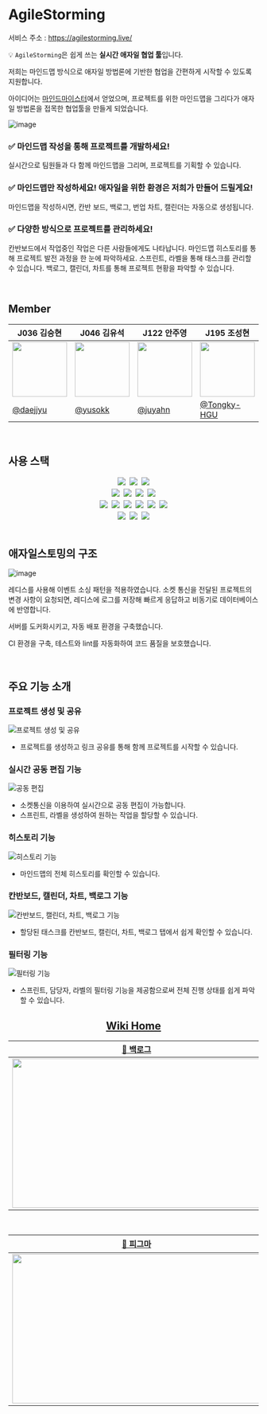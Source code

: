# AgileStorming

서비스 주소 : https://agilestorming.live/
	
💡 `AgileStorming`은 쉽게 쓰는 **실시간 애자일 협업 툴**입니다.
	
저희는 마인드맵 방식으로 애자일 방법론에 기반한 협업을 간편하게 시작할 수 있도록 지원합니다. 
	
아이디어는 [마인드마이스터](https://mm.tt/2098746496?t=M91wlxD15G)에서 얻었으며, 프로젝트를 위한 마인드맵을 그리다가 애자일 방법론을 접목한 협업툴을 만들게 되었습니다.

![image](https://user-images.githubusercontent.com/60315683/143397838-57bbc531-801a-4c30-841a-7aa646e929c9.png)

### ✅ 마인드맵 작성을 통해 프로젝트를 개발하세요!

실시간으로 팀원들과 다 함께 마인드맵을 그리며, 프로젝트를 기획할 수 있습니다.

### ✅ 마인드맵만 작성하세요! 애자일을 위한 환경은 저희가 만들어 드릴게요!

마인드맵을 작성하시면, 칸반 보드, 백로그, 번업 차트, 캘린더는 자동으로 생성됩니다.

### ✅ 다양한 방식으로 프로젝트를 관리하세요!

칸반보드에서 작업중인 작업은 다른 사람들에게도 나타납니다. 
마인드맵 히스토리를 통해 프로젝트 발전 과정을 한 눈에 파악하세요.
스프린트, 라벨을 통해 태스크를 관리할 수 있습니다.
백로그, 캘린더, 차트를 통해 프로젝트 현황을 파악할 수 있습니다.

<br/>

## Member

|J036 김승현|J046 김유석|J122 안주영|J195 조성현|
|---|---|---|---|
|<img src="https://github.com/daejjyu.png" width="110">|<img src="https://github.com/yusokk.png" width="110">|<img src="https://github.com/juyahn.png" width="110">|<img src="https://github.com/Tongky-HGU.png" width="110">|
|[@daejjyu](https://github.com/daejjyu)|[@yusokk](https://github.com/yusokk)|[@juyahn](https://github.com/juyahn)|[@Tongky-HGU](https://github.com/Tongky-HGU)|
  
<br/>

## 사용 스택

<div align="center">
    <img src="https://img.shields.io/badge/typescript-3178C6?style=for-the-badge&logo=typescript&logoColor=black" style="margin: 2px"/>
    <img src="https://img.shields.io/badge/github-181717?style=for-the-badge&logo=github&logoColor=white" style="margin: 2px"/>
	  <img src="https://img.shields.io/badge/git-F05032?style=for-the-badge&logo=git&logoColor=white" style="margin: 2px"/>
</div>
<div align="center">
    <img src="https://img.shields.io/badge/react-61DAFB?style=for-the-badge&logo=react&logoColor=black" style="margin: 2px">
    <img src="https://img.shields.io/badge/create_react_app-09D3AC?style=for-the-badge&logo=create-react-app&logoColor=black" style="margin: 2px">
    <img src="https://img.shields.io/badge/emotion/styled-DB7093?style=for-the-badge&logo=react&logoColor=black" style="margin: 2px">
    <img src="https://img.shields.io/badge/recoil-000000?style=for-the-badge&logo=react&logoColor=white" style="margin: 2px">
</div>
<div align="center">
    <img src="https://img.shields.io/badge/node.js-339933?style=for-the-badge&logo=Node.js&logoColor=white" style="margin: 2px">
    <img src="https://img.shields.io/badge/express-000000?style=for-the-badge&logo=express&logoColor=white" style="margin: 2px">
    <img src="https://img.shields.io/badge/socket.io-010101?style=for-the-badge&logo=socket.io&logoColor=white" style="margin: 2px">
    <img src="https://img.shields.io/badge/redis-DC382D?style=for-the-badge&logo=redis&logoColor=white" style="margin: 2px">
    <img src="https://img.shields.io/badge/mysql-4479A1?style=for-the-badge&logo=mysql&logoColor=white" style="margin: 2px">
    <img src="https://img.shields.io/badge/typeorm-262627?style=for-the-badge&logo=typeorm&logoColor=white" style="margin: 2px">
</div>
<div align="center">
	<img src="https://img.shields.io/badge/nginx-009639?style=for-the-badge&logo=nginx&logoColor=white" style="margin: 2px">
	<img src="https://img.shields.io/badge/docker-2496ED?style=for-the-badge&logo=docker&logoColor=white" style="margin: 2px">
	<img src="https://img.shields.io/badge/GitHub_Actions-2088FF?style=for-the-badge&logo=GitHubActions&logoColor=white" style="margin: 2px">
</div>

<br/>

## 애자일스토밍의 구조

![image](https://user-images.githubusercontent.com/73219421/144015475-9abd93cb-2d0f-43ae-b031-2cdfffa69a21.png)

레디스를 사용해 이벤트 소싱 패턴을 적용하였습니다. 소켓 통신을 전달된 프로젝트의 변경 사항이 요청되면, 레디스에 로그를 저장해 빠르게 응답하고 비동기로 데이터베이스에 반영합니다.

서버를 도커화시키고, 자동 배포 환경을 구축했습니다.

CI 환경을 구축, 테스트와 lint를 자동화하여 코드 품질을 보호했습니다.

<br/>	

## 주요 기능 소개

### 프로젝트 생성 및 공유
![프로젝트 생성 및 공유](https://user-images.githubusercontent.com/37368480/144149825-ff57578c-dae3-4212-8d14-89c12d26e821.gif)

- 프로젝트를 생성하고 링크 공유를 통해 함께 프로젝트를 시작할 수 있습니다.

### 실시간 공동 편집 기능
![공동 편집](https://user-images.githubusercontent.com/37368480/144149869-251bc31b-c7a5-462d-815a-3a1ba34ad553.gif)

- 소켓통신을 이용하여 실시간으로 공동 편집이 가능합니다.
- 스프린트, 라벨을 생성하여 원하는 작업을 할당할 수 있습니다.

### 히스토리 기능
![히스토리 기능](https://user-images.githubusercontent.com/37368480/144149877-b8a7b3bc-51d0-404d-a3c8-3340e5864bcb.gif)

- 마인드맵의 전체 히스토리를 확인할 수 있습니다.

### 칸반보드, 캘린더, 차트, 백로그 기능
![칸반보드, 캘린더, 차트, 백로그 기능](https://user-images.githubusercontent.com/37368480/144149883-184bd8b6-e82f-4cf0-8335-86cf60b307a6.gif)

- 할당된 태스크를 칸반보드, 캘린더, 차트, 백로그 탭에서 쉽게 확인할 수 있습니다.

### 필터링 기능
![필터링 기능](https://user-images.githubusercontent.com/37368480/144149884-5d7df62f-5737-43ec-a9c3-84bd4257426d.gif)

- 스프린트, 담당자, 라벨의 필터링 기능을 제공함으로써 전체 진행 상태를 쉽게 파악할 수 있습니다.

<div align="center">
<a href="https://github.com/boostcampwm-2021/web08/wiki"><h2>Wiki Home</h2></a>

|<a href="https://docs.google.com/spreadsheets/d/1OVi6fjFgQ8Pn-q-Mb5ZRSB4xBjd0Dcyfu4gJRR42esU/edit">📝 백로그</a>|<a href="https://www.mindmeister.com/ko/2067819219">💭 마인드맵</a>|
|---|---|
|<img src="https://user-images.githubusercontent.com/60315683/140671941-78cead49-9faf-4257-8fe2-0f1c937cc022.png" style="width:500px;height:300px;"/>|<img src="https://user-images.githubusercontent.com/60315683/140672316-fa646228-3dc8-4b93-9122-294ae097358f.png" style="width:500px;height:300px;"/>|
	
<br/>
	
|<a href="https://www.figma.com/file/2q8KexaWzWsfdptQfBviLX/AgileStorming">🎀 피그마</a>|<a href="https://github.com/boostcampwm-2021/web08/wiki/ER-Diagram">🛢 ER Diagram</a>|
|---|---|
|<img src="https://user-images.githubusercontent.com/60315683/140672467-22b3aa52-daab-47ac-93fc-44a02662c98c.png" style="width:500px;height:300px;"/>|<img src="https://user-images.githubusercontent.com/60315683/140672641-5bfd2e75-b626-4afa-9b41-cfe4efc0e627.png" style="width:500px;height:300px;"/>|
</div>

